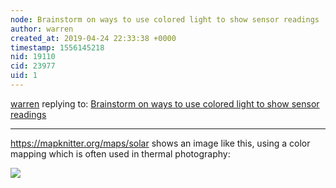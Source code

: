 ```yaml
---
node: Brainstorm on ways to use colored light to show sensor readings
author: warren
created_at: 2019-04-24 22:33:38 +0000
timestamp: 1556145218
nid: 19110
cid: 23977
uid: 1
---
```




[warren](../profile/warren) replying to: [Brainstorm on ways to use colored light to show sensor readings](../notes/warren/04-18-2019/brainstorm-on-ways-to-use-colored-light-to-show-sensor-readings)

----
 https://mapknitter.org/maps/solar shows an image like this, using a color mapping which is often used in thermal photography:

![](https://s3.amazonaws.com/grassrootsmapping/warpables/310308/DJI_0007_medium.jpg)